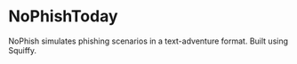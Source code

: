 # NoPhishToday

NoPhish simulates phishing scenarios in a text-adventure format. Built using Squiffy.